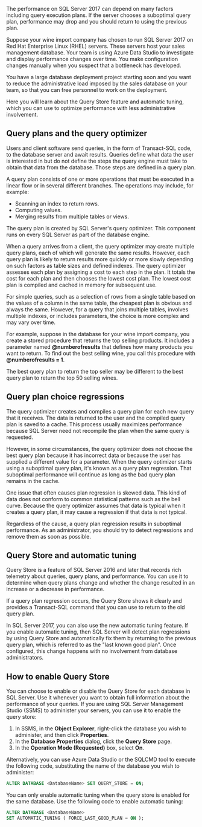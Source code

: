 The performance on SQL Server 2017 can depend on many factors including query execution plans. If the server chooses a suboptimal query plan, performance may drop and you should return to using the previous plan.

Suppose your wine import company has chosen to run SQL Server 2017 on Red Hat Enterprise Linux (RHEL) servers. These servers host your sales management database. Your team is using Azure Data Studio to investigate and display performance changes over time. You make configuration changes manually when you suspect that a bottleneck has developed.

You have a large database deployment project starting soon and you want to reduce the administrative load imposed by the sales database on your team, so that you can free personnel to work on the deployment.

Here you will learn about the Query Store feature and automatic tuning, which you can use to optimize performance with less administrative involvement.

## Query plans and the query optimizer

Users and client software send queries, in the form of Transact-SQL code, to the database server and await results. Queries define what data the user is interested in but do not define the steps the query engine must take to obtain that data from the database. Those steps are defined in a query plan.

A query plan consists of one or more operations that must be executed in a linear flow or in several different branches. The operations may include, for example:

- Scanning an index to return rows.
- Computing values.
- Merging results from multiple tables or views.

The query plan is created by SQL Server's query optimizer. This component runs on every SQL Server as part of the database engine.

When a query arrives from a client, the query optimizer may create multiple query plans, each of which will generate the same results. However, each query plan is likely to return results more quickly or more slowly depending on such factors as table sizes and defined indexes. The query optimizer assesses each plan by assigning a cost to each step in the plan. It totals the cost for each plan and then chooses the lowest cost plan. The lowest cost plan is compiled and cached in memory for subsequent use.

For simple queries, such as a selection of rows from a single table based on the values of a column in the same table, the cheapest plan is obvious and always the same. However, for a query that joins multiple tables, involves multiple indexes, or includes parameters, the choice is more complex and may vary over time.

For example, suppose in the database for your wine import company, you create a stored procedure that returns the top selling products. It includes a parameter named **@numberofresults** that defines how many products you want to return. To find out the best selling wine, you call this procedure with **@numberofresults = 1**.

The best query plan to return the top seller may be different to the best query plan to return the top 50 selling wines.

## Query plan choice regressions

The query optimizer creates and compiles a query plan for each new query that it receives. The data is returned to the user and the compiled query plan is saved to a cache. This process usually maximizes performance because SQL Server need not recompile the plan when the same query is requested.

However, in some circumstances, the query optimizer does not choose the best query plan because it has incorrect data or because the user has supplied a different value for a parameter. When the query optimizer starts using a suboptimal query plan, it's known as a query plan regression. That suboptimal performance will continue as long as the bad query plan remains in the cache.

One issue that often causes plan regression is skewed data. This kind of data does not conform to common statistical patterns such as the bell curve. Because the query optimizer assumes that data is typical when it creates a query plan, it may cause a regression if that data is not typical.

Regardless of the cause, a query plan regression results in suboptimal performance. As an administrator, you should try to detect regressions and remove them as soon as possible.

## Query Store and automatic tuning

Query Store is a feature of SQL Server 2016 and later that records rich telemetry about queries, query plans, and performance. You can use it to determine when query plans change and whether the change resulted in an increase or a decrease in performance.

If a query plan regression occurs, the Query Store shows it clearly and provides a Transact-SQL command that you can use to return to the old query plan.

In SQL Server 2017, you can also use the new automatic tuning feature. If you enable automatic tuning, then SQL Server will detect plan regressions by using Query Store and automatically fix them by returning to the previous query plan, which is referred to as the "last known good plan". Once configured, this change happens with no involvement from database administrators.

## How to enable Query Store

You can choose to enable or disable the Query Store for each database in SQL Server. Use it whenever you want to obtain full information about the performance of your queries. If you are using SQL Server Management Studio (SSMS) to administer your servers, you can use it to enable the query store:

1. In SSMS, in the **Object Explorer**, right-click the database you wish to administer, and then click **Properties**.
1. In the **Database Properties** dialog, click the **Query Store** page.
1. In the **Operation Mode (Requested)** box, select **On**.

Alternatively, you can use Azure Data Studio or the SQLCMD tool to execute the following code, substituting the name of the database you wish to administer:

```sql
ALTER DATABASE <DatabaseName> SET QUERY_STORE = ON;
```

You can only enable automatic tuning when the query store is enabled for the same database. Use the following code to enable automatic tuning:

```sql
ALTER DATABASE <DatabaseName> 
SET AUTOMATIC_TUNING ( FORCE_LAST_GOOD_PLAN = ON );
```